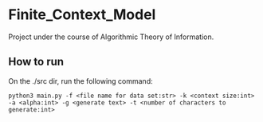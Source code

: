 # Finite_Context_Model
Project under the course of Algorithmic Theory of Information.

## How to run
On the ./src dir, run the following command:
```
python3 main.py -f <file name for data set:str> -k <context size:int> -a <alpha:int> -g <generate text> -t <number of characters to generate:int>
```
